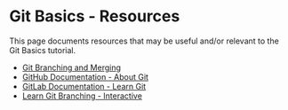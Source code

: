 # Git Basics - Resources

This page documents resources that may be useful and/or relevant to the Git Basics tutorial.

- [Git Branching and Merging](https://git-scm.com/book/en/v2/Git-Branching-Basic-Branching-and-Merging)
- [GitHub Documentation - About Git](https://docs.github.com/en/get-started/using-git/about-git)
- [GitLab Documentation - Learn Git](https://docs.gitlab.com/ee/tutorials/learn_git.html)
- [Learn Git Branching - Interactive](https://learngitbranching.js.org/)

